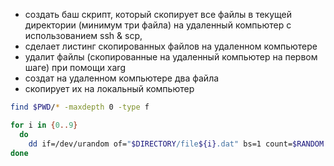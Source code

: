 * создать баш скрипт, который скопирует все файлы в текущей директории (минимум три файла) на удаленный компьютер с использованием ssh & scp,
* сделает листинг скопированных файлов на удаленном компьютере
* удалит файлы (скопированные на удаленный компьютер на первом шаге) при помощи xarg
* создат на удаленном компьютере два файла
* скопирует их на локальный компьютер
```bash
find $PWD/* -maxdepth 0 -type f
```
```bash
for i in {0..9}
  do
    dd if=/dev/urandom of="$DIRECTORY/file${i}.dat" bs=1 count=$RANDOM
done
```
